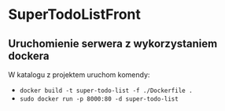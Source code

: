 # SuperTodoListFront

## Uruchomienie serwera z wykorzystaniem dockera

W katalogu z projektem uruchom komendy:
- `docker build -t super-todo-list -f ./Dockerfile .`
- `sudo docker run -p 8000:80 -d super-todo-list`
